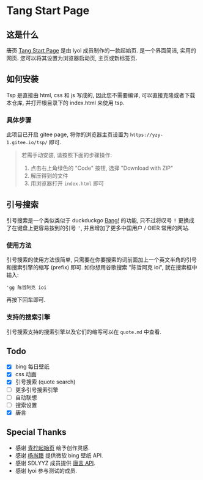 # Tang Start Page

## 这是什么

~~唐页~~ [Tang Start Page](https://github.com/yzy-1/tsp) 是由 lyoi 成员制作的一款起始页. 是一个界面简洁, 实用的网页. 您可以将其设置为浏览器启动页, 主页或新标签页.

## 如何安装

Tsp 是直接由 html, css 和 js 写成的, 因此您不需要编译, 可以直接克隆或者下载本仓库, 并打开根目录下的 index.html 来使用 tsp.

### 具体步骤

此项目已开启 gitee page, 将你的浏览器主页设置为 `https://yzy-1.gitee.io/tsp/` 即可.

> 若需手动安装, 请按照下面的步骤操作:
>
> 1. 点击右上角绿色的 "Code" 按钮, 选择 "Download with ZIP"
> 1. 解压得到的文件
> 1. 用浏览器打开 `index.html` 即可

## 引号搜索

引号搜索是一个类似类似于 duckduckgo [Bang!](https://duckduckgo.com/bang) 的功能, 只不过将叹号 <kbd>!</kbd> 更换成了在键盘上更容易按到的引号 <kbd>'</kbd>, 并且增加了更多中国用户 / OIER 常用的网站.

### 使用方法

引号搜索的使用方法很简单, 只需要在你要搜索的词前面加上一个英文半角的引号和搜索引擎的缩写 (prefix) 即可. 如你想用谷歌搜索 "陈哲阿克 ioi", 就在搜索框中输入:

```
'gg 陈哲阿克 ioi
```

再按下回车即可.

### 支持的搜索引擎

引号搜索支持的搜索引擎以及它们的缩写可以在 `quote.md` 中查看.

## Todo

- [x] bing 每日壁纸
- [x] css 动画
- [x] 引号搜索 (quote search)
- [ ] 更多引号搜索引擎
- [ ] 自动联想
- [ ] 搜索设置
- [x] ~~唐言~~

## Special Thanks

- 感谢 [青柠起始页](https://a.maorx.cn) 给予创作灵感.
- 感谢 [杨尚臻](https://www.yangshangzhen.com/bing) 提供微软 bing 壁纸 API.
- 感谢 SDLYYZ 成员提供 [唐言 API](https://github.com/SDLYYZ/Tangokoto).
- 感谢 lyoi 参与测试的成员.
